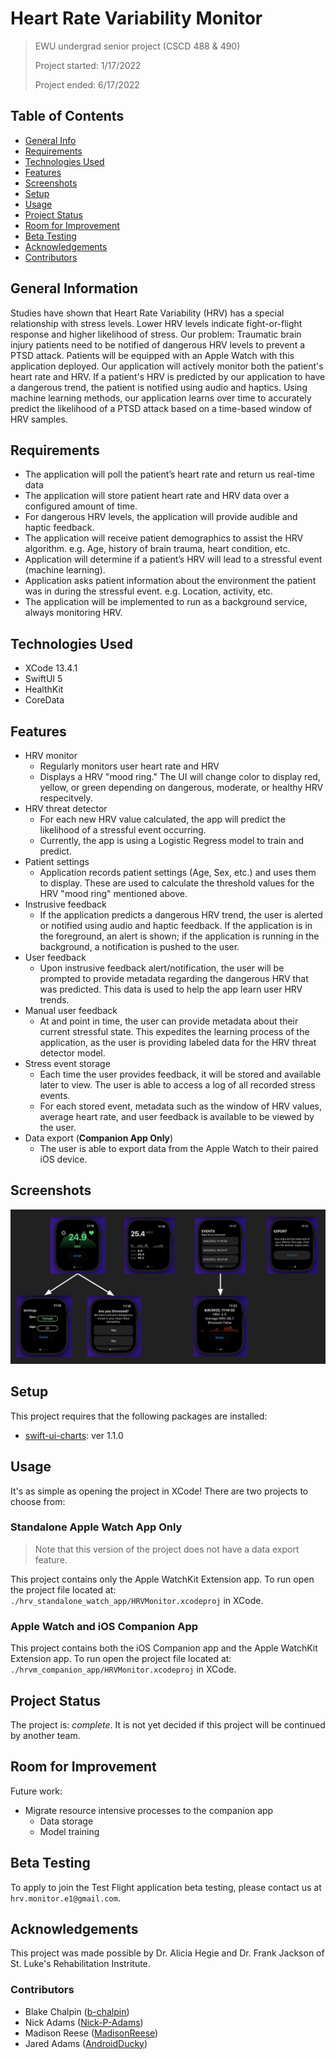 # Heart Rate Variability Monitor
> EWU undergrad senior project (CSCD 488 & 490)
>
> Project started: 1/17/2022
>
> Project ended: 6/17/2022

## Table of Contents
* [General Info](#general-information)
* [Requirements](#requirements)
* [Technologies Used](#technologies-used)
* [Features](#features)
* [Screenshots](#screenshots)
* [Setup](#setup)
* [Usage](#usage)
* [Project Status](#project-status)
* [Room for Improvement](#room-for-improvement)
* [Beta Testing](#beta-testing)
* [Acknowledgements](#acknowledgements)
* [Contributors](#contributors)


## General Information
Studies have shown that Heart Rate Variability (HRV) has a special relationship with stress levels. Lower HRV levels indicate fight-or-flight response and higher likelihood of stress. Our problem: Traumatic brain injury patients need to be notified of dangerous HRV levels to prevent a PTSD attack. Patients will be equipped with an Apple Watch with this application deployed. Our application will actively monitor both the patient's heart rate and HRV. If a patient's HRV is predicted by our application to have a dangerous trend, the patient is notified using audio and haptics. Using machine learning methods, our application learns over time to accurately predict the likelihood of a PTSD attack based on a time-based window of HRV samples.


## Requirements
- The application will poll the patient’s heart rate and return us real-time data
- The application will store patient heart rate and HRV data over a configured amount of time.
- For dangerous HRV levels, the application will provide audible and haptic feedback.
- The application will receive patient demographics to assist the HRV algorithm. e.g. Age, history of brain trauma, heart condition, etc.
- Application will determine if a patient’s HRV will lead to a stressful event (machine learning).
- Application asks patient information about the environment the patient was in during the stressful event. e.g. Location, activity, etc.
- The application will be implemented to run as a background service, always monitoring HRV.


## Technologies Used
- XCode 13.4.1 
- SwiftUI 5
- HealthKit
- CoreData


## Features
- HRV monitor
   - Regularly monitors user heart rate and HRV
   - Displays a HRV "mood ring." The UI will change color to display red, yellow, or green depending on dangerous, moderate, or healthy HRV respecitvely.
- HRV threat detector
   - For each new HRV value calculated, the app will predict the likelihood of a stressful event occurring.
   - Currently, the app is using a Logistic Regress model to train and predict.
- Patient settings
   - Application records patient settings (Age, Sex, etc.) and uses them to display. These are used to calculate the threshold values for the HRV "mood ring" mentioned above.
- Instrusive feedback
   - If the application predicts a dangerous HRV trend, the user is alerted or notified using audio and haptic feedback. If the application is in the foreground, an alert is shown; if the application is running in the background, a notification is pushed to the user.
- User feedback
   - Upon instrusive feedback alert/notification, the user will be prompted to provide metadata regarding the dangerous HRV that was predicted. This data is used to help the app learn user HRV trends.
- Manual user feedback
   - At and point in time, the user can provide metadata about their current stressful state. This expedites the learning process of the application, as the user is providing labeled data for the HRV threat detector model.
- Stress event storage
   - Each time the user provides feedback, it will be stored and available later to view. The user is able to access a log of all recorded stress events.
   - For each stored event, metadata such as the window of HRV values, average heart rate, and user feedback is available to be viewed by the user.
- Data export (**Companion App Only**)
   - The user is able to export data from the Apple Watch to their paired iOS device.


## Screenshots
![Application UI](./docs/app-imgs/entire_ui_snapshot.png)
<!-- If you have screenshots you'd like to share, include them here. -->


## Setup
This project requires that the following packages are installed:
- [swift-ui-charts](https://github.com/spacenation/swiftui-charts/releases/tag/1.1.0): ver 1.1.0


## Usage
It's as simple as opening the project in XCode! There are two projects to choose from:

### Standalone Apple Watch App Only
> Note that this version of the project does not have a data export feature.

This project contains only the Apple WatchKit Extension app. To run open the project file located at: `./hrv_standalone_watch_app/HRVMonitor.xcodeproj` in XCode.


### Apple Watch and iOS Companion App
This project contains both the iOS Companion app and the Apple WatchKit Extension app. To run open the project file located at: `./hrvm_companion_app/HRVMonitor.xcodeproj` in XCode.

## Project Status
The project is: _complete_. It is not yet decided if this project will be continued by another team.


## Room for Improvement
Future work:
- Migrate resource intensive processes to the companion app
  - Data storage
  - Model training


## Beta Testing
To apply to join the Test Flight application beta testing, please contact us at `hrv.monitor.e1@gmail.com`.


## Acknowledgements
This project was made possible by Dr. Alicia Hegie and Dr. Frank Jackson of St. Luke's Rehabilitation Instritute.

### Contributors
- Blake Chalpin ([b-chalpin](https://github.com/b-chalpin))
- Nick Adams ([Nick-P-Adams](https://github.com/Nick-P-Adams))
- Madison Reese ([MadisonReese](https://github.com/MadisonReese))
- Jared Adams ([AndroidDucky](https://github.com/AndroidDucky))
